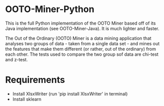 # OOTO-Miner-Python
This is the full Python implementation of the OOTO Miner based off of its Java implementation (see OOTO-Miner-Java). It is much lighter and faster.

The Out of the Ordinary (OOTO) Miner is a data mining application that analyses two groups of data - taken from a single data set - and mines out the features that make them different (or rather, out of the ordinary) from each other. The tests used to compare the two group sof data are chi-test and z-test. 

# Requirements
- Install XlsxWriter (run 'pip install XlsxWriter' in terminal)
- Install sklearn